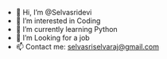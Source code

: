 - 👋 Hi, I’m @Selvasridevi
- 👀 I’m interested in Coding
- 🌱 I’m currently learning Python
- 💞️ I’m Looking for a job
- 📫 Contact me: selvasriselvaraj@gmail.com

<!---
Selvasridevi1/Selvasridevi1 is a ✨ special ✨ repository because its `README.md` (this file) appears on your GitHub profile.
You can click the Preview link to take a look at your changes.
--->
